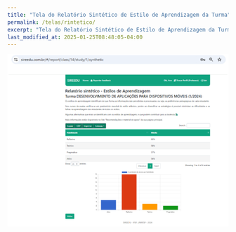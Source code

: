 ```yaml
---
title: "Tela do Relatório Sintético de Estilo de Aprendizagem da Turma"
permalink: /telas/rintetico/
excerpt: "Tela do Relatório Sintético de Estilo de Aprendizagem da Turma"
last_modified_at: 2025-01-25T08:48:05-04:00
---
```


![telas](/assets/images/tela10.png)